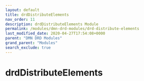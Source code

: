 ```yaml
---
layout: default
title: drdDistributeElements
nav_order: 11
description: drdDistributeElements Module
permalink: /modules/dmn-drd-modules/drd-distribute-elements
last_modified_date: 2020-04-27T17:54:08+0000
parent: "DMN DRD Modules"
grand_parent: "Modules"
search_exclude: true
---
```


# drdDistributeElements
